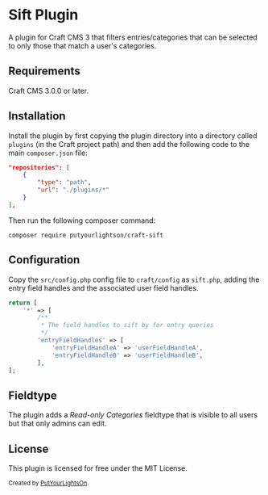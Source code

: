 # Sift Plugin

A plugin for Craft CMS 3 that filters entries/categories that can be selected to only those that match a user's categories.

## Requirements

Craft CMS 3.0.0 or later.

## Installation

Install the plugin by first copying the plugin directory into a directory called `plugins` (in the Craft project path) and then add the following code to the main `composer.json` file:
```json
"repositories": [
    {
        "type": "path",
        "url": "./plugins/*"
    }
],
```
Then run the following composer command:
```
composer require putyourlightson/craft-sift
```

## Configuration

Copy the `src/config.php` config file to `craft/config` as `sift.php`, adding the entry field handles and the associated user field handles.
```php
return [
    '*' => [
        /**
         * The field handles to sift by for entry queries
         */
        'entryFieldHandles' => [
            'entryFieldHandleA' => 'userFieldHandleA',
            'entryFieldHandleB' => 'userFieldHandleB',
        ],
];
```

## Fieldtype

The plugin adds a _Read-only Categories_ fieldtype that is visible to all users but that only admins can edit.

## License

This plugin is licensed for free under the MIT License.

<small>Created by [PutYourLightsOn](https://putyourlightson.com/).</small>
